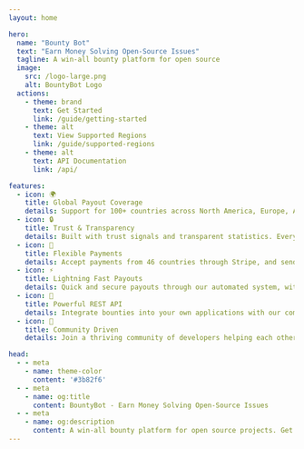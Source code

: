 ```yaml
---
layout: home

hero:
  name: "Bounty Bot"
  text: "Earn Money Solving Open-Source Issues"
  tagline: A win-all bounty platform for open source
  image:
    src: /logo-large.png
    alt: BountyBot Logo
  actions:
    - theme: brand
      text: Get Started
      link: /guide/getting-started
    - theme: alt
      text: View Supported Regions
      link: /guide/supported-regions
    - theme: alt
      text: API Documentation
      link: /api/

features:
  - icon: 🌍
    title: Global Payout Coverage
    details: Support for 100+ countries across North America, Europe, Asia, Africa, and Oceania. Get paid in your local currency through our partnership with NEMO.
  - icon: 🔒
    title: Trust & Transparency
    details: Built with trust signals and transparent statistics. Every transaction and interaction is tracked and verifiable by the community.
  - icon: 💸
    title: Flexible Payments
    details: Accept payments from 46 countries through Stripe, and send payouts to over 100 countries through NEMO. True global accessibility.
  - icon: ⚡
    title: Lightning Fast Payouts
    details: Quick and secure payouts through our automated system, with support for local bank transfers in most regions.
  - icon: 🔌
    title: Powerful REST API
    details: Integrate bounties into your own applications with our comprehensive REST API. Full documentation and examples included.
  - icon: 🤝
    title: Community Driven
    details: Join a thriving community of developers helping each other grow while earning rewards for their contributions.

head:
  - - meta
    - name: theme-color
      content: '#3b82f6'
  - - meta
    - name: og:title
      content: BountyBot - Earn Money Solving Open-Source Issues
  - - meta
    - name: og:description
      content: A win-all bounty platform for open source projects. Get paid for your contributions in 100+ countries.
---
```


<style>
:root {
  --vp-home-hero-name-color: transparent;
  --vp-home-hero-name-background: -webkit-linear-gradient(120deg, #3b82f6 30%, #22d3ee);
  --vp-home-hero-image-background-image: linear-gradient(-45deg, #3b82f6 50%, #22d3ee 50%);
  --vp-home-hero-image-filter: blur(40px);
}

@media (min-width: 640px) {
  :root {
    --vp-home-hero-image-filter: blur(56px);
  }
}

@media (min-width: 960px) {
  :root {
    --vp-home-hero-image-filter: blur(72px);
  }
}
</style> 